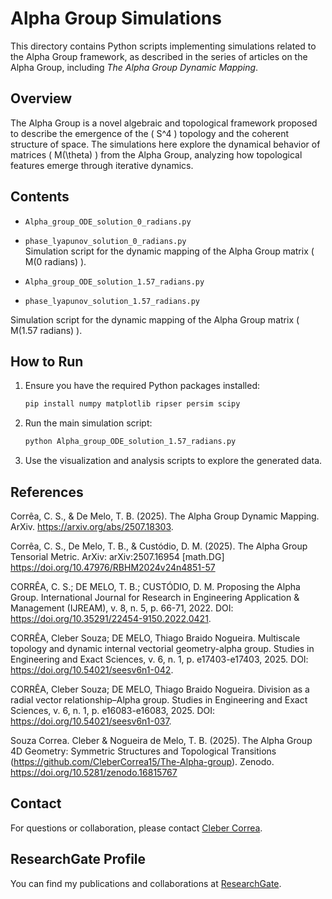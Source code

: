 # Alpha Group Simulations

This directory contains Python scripts implementing simulations related to the Alpha Group framework, as described in the series of articles on the Alpha Group, including *The Alpha Group Dynamic Mapping*.

## Overview

The Alpha Group is a novel algebraic and topological framework proposed to describe the emergence of the \( S^4 \) topology and the coherent structure of space. The simulations here explore the dynamical behavior of matrices \( M(\theta) \) from the Alpha Group, analyzing how topological features emerge through iterative dynamics.

## Contents

- `Alpha_group_ODE_solution_0_radians.py`
- `phase_lyapunov_solution_0_radians.py`  
  Simulation script for the dynamic mapping of the Alpha Group matrix \( M(0 radians) \).

- `Alpha_group_ODE_solution_1.57_radians.py`
- `phase_lyapunov_solution_1.57_radians.py`
  
Simulation script for the dynamic mapping of the Alpha Group matrix \( M(1.57 radians) \).


## How to Run

1. Ensure you have the required Python packages installed:  
   ```bash
   pip install numpy matplotlib ripser persim scipy
   ```

2. Run the main simulation script:  
   ```bash
   python Alpha_group_ODE_solution_1.57_radians.py
   ```

3. Use the visualization and analysis scripts to explore the generated data.

## References

Corrêa, C. S., & De Melo, T. B. (2025). The Alpha Group Dynamic Mapping. ArXiv. https://arxiv.org/abs/2507.18303.

Corrêa, C. S., De Melo, T. B., & Custódio, D. M. (2025). The Alpha Group Tensorial Metric. ArXiv: arXiv:2507.16954 [math.DG] https://doi.org/10.47976/RBHM2024v24n4851-57

CORRÊA, C. S.; DE MELO, T. B.; CUSTÓDIO, D. M. Proposing the Alpha Group. International Journal for Research in Engineering Application & Management (IJREAM), v. 8, n. 5, p. 66-71, 2022. DOI: https://doi.org/10.35291/22454-9150.2022.0421.

CORRÊA, Cleber Souza; DE MELO, Thiago Braido Nogueira. Multiscale topology and dynamic internal vectorial geometry-alpha group. Studies in Engineering and Exact Sciences, v. 6, n. 1, p. e17403-e17403, 2025. DOI: https://doi.org/10.54021/seesv6n1-042.

CORRÊA, Cleber Souza; DE MELO, Thiago Braido Nogueira. Division as a radial vector relationship–Alpha group. Studies in Engineering and Exact Sciences, v. 6, n. 1, p. e16083-e16083, 2025. DOI: https://doi.org/10.54021/seesv6n1-037. 

Souza Correa. Cleber & Nogueira de Melo, T. B. (2025). The Alpha Group 4D Geometry: Symmetric Structures and Topological Transitions (https://github.com/CleberCorrea15/The-Alpha-group). Zenodo. https://doi.org/10.5281/zenodo.16815767

## Contact

For questions or collaboration, please contact [Cleber Correa](https://github.com/CleberCorrea15).

## ResearchGate Profile

You can find my publications and collaborations at [ResearchGate](https://www.researchgate.net/profile/Cleber-Souza-Correa?ev=hdr_xprf).
